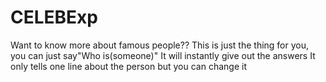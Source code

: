 # CELEBExp
Want to know more about famous people??
This is just the thing for you, you can just say"Who is(someone)" It will instantly give out the answers
It only tells one line about the person but you can change it 
